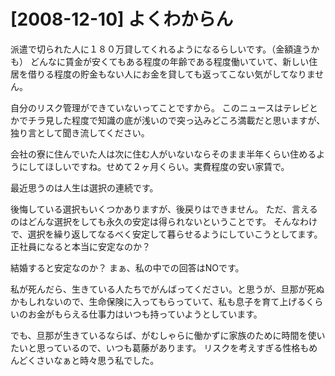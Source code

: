# [2008-12-10] よくわからん


派遣で切られた人に１８０万貸してくれるようになるらしいです。（金額違うかも）
どんなに賃金が安くてもある程度の年齢である程度働いていて、新しい住居を借りる程度の貯金もない人にお金を貸しても返ってこない気がしてなりません。

自分のリスク管理ができていないってことですから。
このニュースはテレビとかでチラ見した程度で知識の底が浅いので突っ込みどころ満載だと思いますが、独り言として聞き流してください。

会社の寮に住んでいた人は次に住む人がいないならそのまま半年くらい住めるようにしてほしいですね。せめて２ヶ月くらい。実費程度の安い家賃で。

最近思うのは人生は選択の連続です。

後悔している選択もいくつかありますが、後戻りはできません。
ただ、言えるのはどんな選択をしても永久の安定は得られないということです。
そんなわけで、選択を繰り返してなるべく安定して暮らせるようにしていこうとしてます。
正社員になると本当に安定なのか？

結婚すると安定なのか？
まぁ、私の中での回答はNOです。

私が死んだら、生きている人たちでがんばってください。と思うが、旦那が死ぬかもしれないので、生命保険に入ってもらっていて、私も息子を育て上げるくらいのお金がもらえる仕事力はいつも持っていようとしています。

でも、旦那が生きているならば、がむしゃらに働かずに家族のために時間を使いたいと思っているので、いつも葛藤があります。
リスクを考えすぎる性格もめんどくさいなぁと時々思う私でした。

